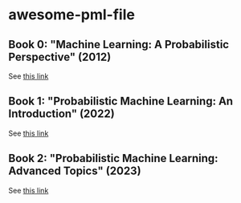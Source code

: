 # awesome-pml-file




## Book 0: "Machine Learning: A Probabilistic Perspective" (2012)

See [this link](https://probml.github.io/pml-book/book0.html)

<!--
See [this link](https://probml.github.io/pml-book/pml0/book0.html)
-->

## Book 1: "Probabilistic Machine Learning: An Introduction" (2022)

See [this link](https://probml.github.io/pml-book/book1.html)


## Book 2: "Probabilistic Machine Learning: Advanced Topics" (2023)

See [this link](https://probml.github.io/pml-book/book2.html)



